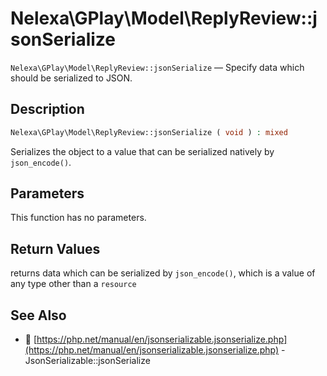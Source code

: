 # Nelexa\GPlay\Model\ReplyReview::jsonSerialize
`Nelexa\GPlay\Model\ReplyReview::jsonSerialize` — Specify data which should be serialized to JSON.

## Description
```php
Nelexa\GPlay\Model\ReplyReview::jsonSerialize ( void ) : mixed
```
Serializes the object to a value that can be serialized natively by `json_encode()`.

## Parameters
This function has no parameters.

## Return Values
returns data which can be serialized by `json_encode()`,
which is a value of any type other than a `resource`

## See Also
* :link: [https://php.net/manual/en/jsonserializable.jsonserialize.php](https://php.net/manual/en/jsonserializable.jsonserialize.php) - JsonSerializable::jsonSerialize
